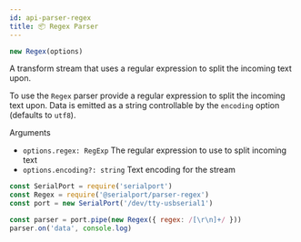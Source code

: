 ```yaml
---
id: api-parser-regex
title: 📦 Regex Parser
---
```

```ts
new Regex(options)
```
A transform stream that uses a regular expression to split the incoming text upon.

To use the `Regex` parser provide a regular expression to split the incoming text upon. Data is emitted as a string controllable by the `encoding` option (defaults to `utf8`).

Arguments
- `options.regex: RegExp` The regular expression to use to split incoming text
- `options.encoding?: string` Text encoding for the stream

```js
const SerialPort = require('serialport')
const Regex = require('@serialport/parser-regex')
const port = new SerialPort('/dev/tty-usbserial1')

const parser = port.pipe(new Regex({ regex: /[\r\n]+/ }))
parser.on('data', console.log)
```
